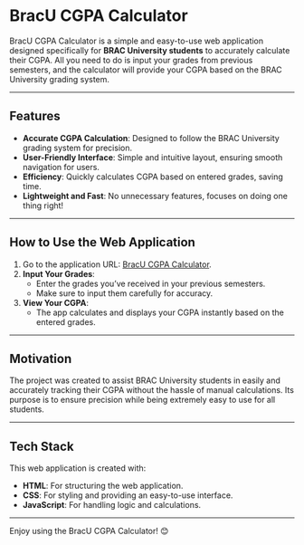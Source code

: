 # BracU CGPA Calculator

BracU CGPA Calculator is a simple and easy-to-use web application designed specifically for **BRAC University students** to accurately calculate their CGPA. All you need to do is input your grades from previous semesters, and the calculator will provide your CGPA based on the BRAC University grading system.

---

## Features
- **Accurate CGPA Calculation**: Designed to follow the BRAC University grading system for precision.
- **User-Friendly Interface**: Simple and intuitive layout, ensuring smooth navigation for users.
- **Efficiency**: Quickly calculates CGPA based on entered grades, saving time.
- **Lightweight and Fast**: No unnecessary features, focuses on doing one thing right!

---

## How to Use the Web Application
1. Go to the application URL: [BracU CGPA Calculator](https://tasrif-67.github.io/BracU-CGPA-calculator/).
2. **Input Your Grades**:
   - Enter the grades you’ve received in your previous semesters.
   - Make sure to input them carefully for accuracy.
3. **View Your CGPA**:
   - The app calculates and displays your CGPA instantly based on the entered grades.

---

## Motivation
The project was created to assist BRAC University students in easily and accurately tracking their CGPA without the hassle of manual calculations. Its purpose is to ensure precision while being extremely easy to use for all students.



---

## Tech Stack
This web application is created with:
- **HTML**: For structuring the web application.
- **CSS**: For styling and providing an easy-to-use interface.
- **JavaScript**: For handling logic and calculations.

---


Enjoy using the BracU CGPA Calculator! 😊
